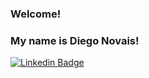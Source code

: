 ### Welcome!
### My name is Diego Novais!
[![Linkedin Badge](https://img.shields.io/badge/-diegonovais-blue?style=flat-square&logo=Linkedin&logoColor=white&link=https://www.linkedin.com/in/diegonovais/)](https://www.linkedin.com/in/diegonovais/)

<!--
**dnovais/dnovais** is a ✨ _special_ ✨ repository because its `README.md` (this file) appears on your GitHub profile.

Here are some ideas to get you started:

- 🔭 I’m currently working on ...
- 🌱 I’m currently learning ...
- 👯 I’m looking to collaborate on ...
- 🤔 I’m looking for help with ...
- 💬 Ask me about ...
- 📫 How to reach me: ...
- 😄 Pronouns: ...
- ⚡ Fun fact: ...
-->
